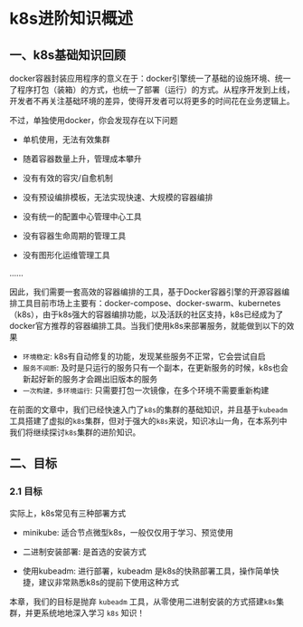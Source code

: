 # k8s进阶知识概述

## 一、k8s基础知识回顾

docker容器封装应用程序的意义在于：docker引擎统一了基础的设施环境、统一了程序打包（装箱）的方式，也统一了部署（运行）的方式。从程序开发到上线，开发者不再关注基础环境的差异，使得开发者可以将更多的时间花在业务逻辑上。

不过，单独使用docker，你会发现存在以下问题

- 单机使用，无法有效集群

- 随着容器数量上升，管理成本攀升

- 没有有效的容灾/自愈机制

- 没有预设编排模板，无法实现快速、大规模的容器编排

- 没有统一的配置中心管理中心工具

- 没有容器生命周期的管理工具

- 没有图形化运维管理工具

......

因此，我们需要一套高效的容器编排的工具，基于Docker容器引擎的开源容器编排工具目前市场上主要有：docker-compose、docker-swarm、kubernetes（k8s），由于k8s强大的容器编排功能，以及活跃的社区支持，k8s已经成为了docker官方推荐的容器编排工具。当我们使用k8s来部署服务，就能做到以下的效果

- `环境稳定`: k8s有自动修复的功能，发现某些服务不正常，它会尝试自启
- `服务不间断`: 及时是只运行的服务只有一个副本，在更新服务的时候，k8s也会新起好新的服务才会踢出旧版本的服务
- `一次构建，多环境运行`: 只需要打包一次镜像，在多个环境不需要重新构建

在前面的文章中，我们已经快速入门了`k8s`的集群的基础知识，并且基于`kubeadm`工具搭建了虚拟的`k8s`集群，但对于强大的`k8s`来说，知识冰山一角，在本系列中我们将继续探讨`k8s`集群的进阶知识。

## 二、目标

### 2.1 目标

实际上，k8s常见有三种部署方式

- minikube: 适合节点微型k8s，一般仅仅用于学习、预览使用

- 二进制安装部署: 是首选的安装方式

- 使用kubeadm: 进行部署，kubeadm 是k8s的快熟部署工具，操作简单快捷，建议非常熟悉k8s的提前下使用这种方式

本章，我们的目标是抛弃 `kubeadm` 工具，从零使用二进制安装的方式搭建`k8s`集群，并更系统地地深入学习 `k8s` 知识！
